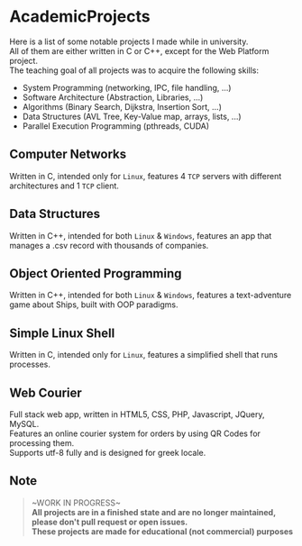 # AcademicProjects

Here is a list of some notable projects I made while in university.  
All of them are either written in C or C++, except for the Web Platform project.  
The teaching goal of all projects was to acquire the following skills:

* System Programming (networking, IPC, file handling, ...)
* Software Architecture (Abstraction, Libraries, ...)
* Algorithms (Binary Search, Dijkstra, Insertion Sort, ...)
* Data Structures (AVL Tree, Key-Value map, arrays, lists, ...)
* Parallel Execution Programming (pthreads, CUDA)

## Computer Networks
Written in C, intended only for `Linux`, features 4 `TCP` servers with different architectures and 1 `TCP` client.

## Data Structures
Written in C++, intended for both `Linux` & `Windows`, features an app that manages a .csv record with thousands of companies.

## Object Oriented Programming
Written in C++, intended for both `Linux` & `Windows`, features a text-adventure game about Ships, built with OOP paradigms.

## Simple Linux Shell
Written in C, intended only for `Linux`, features a simplified shell that runs processes.

## Web Courier
Full stack web app, written in HTML5, CSS, PHP, Javascript, JQuery, MySQL.  
Features an online courier system for orders by using QR Codes for processing them.  
Supports utf-8 fully and is designed for greek locale.  

## Note
> ~WORK IN PROGRESS~  
> **All projects are in a finished state and are no longer maintained, please don't pull request or open issues.**  
> **These projects are made for educational (not commercial) purposes**
